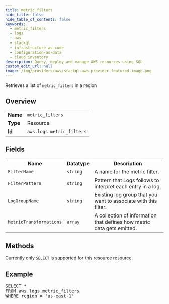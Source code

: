 ```yaml
---
title: metric_filters
hide_title: false
hide_table_of_contents: false
keywords:
  - metric_filters
  - logs
  - aws
  - stackql
  - infrastructure-as-code
  - configuration-as-data
  - cloud inventory
description: Query, deploy and manage AWS resources using SQL
custom_edit_url: null
image: /img/providers/aws/stackql-aws-provider-featured-image.png
---
```

Retrieves a list of <code>metric_filters</code> in a region

## Overview
<table><tbody>
<tr><td><b>Name</b></td><td><code>metric_filters</code></td></tr>
<tr><td><b>Type</b></td><td>Resource</td></tr>
<tr><td><b>Id</b></td><td><code>aws.logs.metric_filters</code></td></tr>
</tbody></table>

## Fields
<table><tbody>
<tr><th>Name</th><th>Datatype</th><th>Description</th></tr>
<tr><td><code>FilterName</code></td><td><code>string</code></td><td>A name for the metric filter.</td></tr><tr><td><code>FilterPattern</code></td><td><code>string</code></td><td>Pattern that Logs follows to interpret each entry in a log.</td></tr><tr><td><code>LogGroupName</code></td><td><code>string</code></td><td>Existing log group that you want to associate with this filter.</td></tr><tr><td><code>MetricTransformations</code></td><td><code>array</code></td><td>A collection of information that defines how metric data gets emitted.</td></tr>
</tbody></table>

## Methods
Currently only <code>SELECT</code> is supported for this resource resource.

## Example
<pre>
SELECT * 
FROM aws.logs.metric_filters
WHERE region = 'us-east-1'
</pre>
